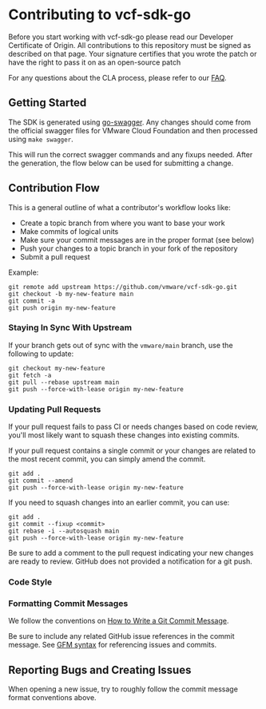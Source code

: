 # Contributing to vcf-sdk-go

Before you start working with vcf-sdk-go please read our Developer Certificate
of Origin. All contributions to this repository must be signed as described on
that page. Your signature certifies that you wrote the patch or have the right
to pass it on as an open-source patch

For any questions about the CLA process, please refer to our [FAQ](https://cla.vmware.com/faq).

## Getting Started

The SDK is generated using [go-swagger](https://github.com/go-swagger/go-swagger).
Any changes should come from the official swagger files for VMware Cloud
Foundation and then processed using `make swagger`.

This will run the correct swagger commands and any fixups needed. After
the generation, the flow below can be used for submitting a change.

## Contribution Flow

This is a general outline of what a contributor's workflow looks like:

- Create a topic branch from where you want to base your work
- Make commits of logical units
- Make sure your commit messages are in the proper format (see below)
- Push your changes to a topic branch in your fork of the repository
- Submit a pull request

Example:

``` shell
git remote add upstream https://github.com/vmware/vcf-sdk-go.git
git checkout -b my-new-feature main
git commit -a
git push origin my-new-feature
```

### Staying In Sync With Upstream

If your branch gets out of sync with the `vmware/main` branch, use the
following to update:

``` shell
git checkout my-new-feature
git fetch -a
git pull --rebase upstream main
git push --force-with-lease origin my-new-feature
```

### Updating Pull Requests

If your pull request fails to pass CI or needs changes based on code review,
you'll most likely want to squash these changes into existing commits.

If your pull request contains a single commit or your changes are related to
the most recent commit, you can simply amend the commit.

``` shell
git add .
git commit --amend
git push --force-with-lease origin my-new-feature
```

If you need to squash changes into an earlier commit, you can use:

``` shell
git add .
git commit --fixup <commit>
git rebase -i --autosquash main
git push --force-with-lease origin my-new-feature
```

Be sure to add a comment to the pull request indicating your new changes are
ready to review. GitHub does not provided a notification for a git push.

### Code Style

### Formatting Commit Messages

We follow the conventions on [How to Write a Git Commit Message](http://chris.beams.io/posts/git-commit/).

Be sure to include any related GitHub issue references in the commit message.
See [GFM syntax](https://guides.github.com/features/mastering-markdown/#GitHub-flavored-markdown)
for referencing issues and commits.

## Reporting Bugs and Creating Issues

When opening a new issue, try to roughly follow the commit message format
conventions above.
